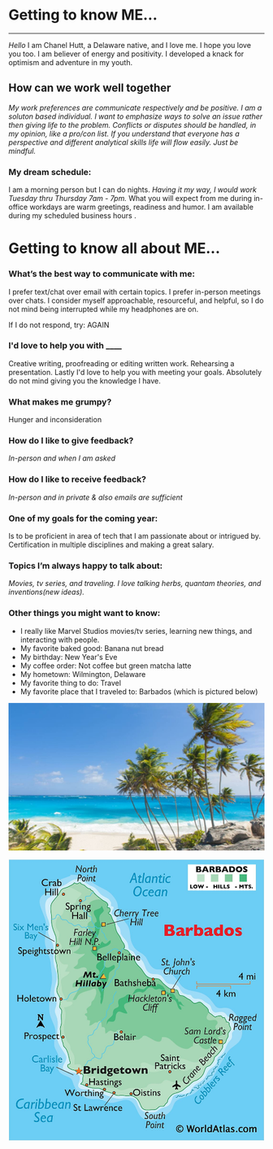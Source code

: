 # Getting to know ME...
___

*Hello* I am Chanel Hutt, a Delaware native, and I love me. I hope you love you too. I am believer of energy and positivity. I developed a knack for optimism and adventure in my youth. 
 

## How can we work well together
*My work preferences are communicate respectively and be positive. I am a soluton based individual. I want to emphasize ways to solve an issue rather then giving life to the problem. Conflicts or disputes should be handled, in my opinion, like a pro/con list. If you understand that everyone has a perspective and different analytical skills life will flow easily. Just be mindful.*

### My dream schedule:
I am a morning person but I can do nights. *Having it my way, I would work Tuesday thru Thursday 7am - 7pm.* What you will expect from me during in-office workdays are warm greetings, readiness and humor. I am available during my scheduled business hours . 

# Getting to know all about ME...

### What’s the best way to communicate with me:
I prefer text/chat over email with certain topics. I prefer in-person meetings over chats. I consider myself approachable, resourceful, and helpful, so I do not mind being interrupted while my headphones are on.

If I do not respond, try: AGAIN

### I'd love to help you with ____
Creative writing, proofreading or editing written work. Rehearsing a presentation. Lastly I'd love to help you with meeting your goals. Absolutely do not mind giving you the knowledge I have. 

### What makes me grumpy?
Hunger and inconsideration
	
### How do I like to give feedback?
*In-person and when I am asked*

### How do I like to receive feedback?
*In-person and in private & also emails are sufficient*

### One of my goals for the coming year:
Is to be proficient in area of tech that I am passionate about or intrigued by. Certification in multiple disciplines and making a great salary. 

### Topics I’m always happy to talk about:
*Movies, tv series, and traveling. I love talking herbs, quantam theories, and inventions(new ideas).*

### Other things you might want to know:
* I really like Marvel Studios movies/tv series, learning new things, and interacting with people.
* My favorite baked good: Banana nut bread
* My birthday: New Year's Eve
* My coffee order: Not coffee but green matcha latte
* My hometown: Wilmington, Delaware
* My favorite thing to do: Travel             
* My favorite place that I traveled to: Barbados (which is pictured below)

![Pic of Barbados](images/barbados1.jpeg)

![map of Barbados](images/barbados2.jpg) 

